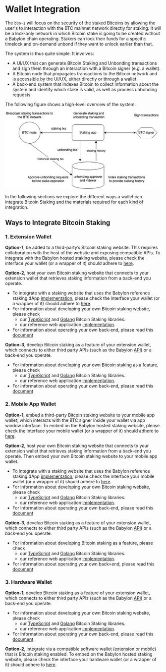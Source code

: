 # Wallet Integration

The `bbn-1` will focus on the security of the staked Bitcoins by
allowing the user's to interaction with the BTC mainnet network directly for staking.
It will be a lock-only network in which Bitcoin stake is going to be
created without a Babylon chain operating. Stakers can lock their funds for a
specific timelock and on-demand unbond if they want to unlock earlier than
that.

The system is thus quite simple. It involves:
- A UI/UX that can generate Bitcoin Staking and Unbonding transactions
  and sign them through an interaction with a Bitcoin signer (e.g. a wallet).
- A Bitcoin node that propagates transactions to the Bitcoin network and
  is accessible by the UI/UX, either directly or through a wallet.
- A back-end system that indexes Bitcoin to collect information about the
  system and identify which stake is valid, as well as process unbonding
  requests.

The following figure shows a high-level overview of the system:

![System High Level](./assets/system-high-level.png)

In the following sections we explore the different ways a wallet can integrate
Bitcoin Staking and the materials required for each kind of integration.

## Ways to Integrate Bitcoin Staking

### 1. Extension Wallet

**Option-1**, be added to a third-party’s Bitcoin staking website.
This requires collaboration with the host of the website and
exposing compatible APIs.
To integrate with the Babylon hosted staking website, please check the
interface your wallet (or a wrapper of it) should adhere to
[here](https://github.com/babylonlabs-io/simple-staking/blob/main/docs/WalletIntegration.md).

**Option-2**, host your own Bitcoin staking website that
connects to your extension wallet that retrieves staking
information from a back-end you operate.
- To integrate with a staking website that uses the Babylon reference staking
  dApp [implementation](https://github.com/babylonlabs-io/simple-staking), please
  check the interface your wallet (or a wrapper of it) should adhere to 
  [here](https://github.com/babylonlabs-io/simple-staking/blob/main/docs/WalletIntegration.md).
- For information about developing your own Bitcoin staking website, please check
    - our [TypeScript](https://github.com/babylonlabs-io/btc-staking-ts)
      and [Golang](https://github.com/babylonlabs-io/babylon/tree/v0.9.x/btcstaking/identifiable_staking.go)
      Bitcoin Staking libraries.
    - our reference web application [implementation](https://github.com/babylonlabs-io/simple-staking).
- For information about operating your own back-end, please read this
  [document](./staking-backend.md)

**Option-3**, develop Bitcoin staking as a feature of your extension wallet,
which connects to either third party APIs
(such as the Babylon [API](https://staking-api.babylonlabs.io/swagger/index.html)) or a back-end you operate.
- For information about developing your own Bitcoin staking as a feature, please check
    - our [TypeScript](https://github.com/babylonlabs-io/btc-staking-ts/tree/main)
      and [Golang](https://github.com/babylonlabs-io/babylon/tree/v0.9.x/btcstaking/identifiable_staking.go)
      Bitcoin Staking libraries.
    - our reference web application [implementation](https://github.com/babylonlabs-io/simple-staking).
- For information about operating your own back-end, please read this
  [document](./staking-backend.md)

### 2. Mobile App Wallet

**Option-1**, embed a third-party Bitcoin staking website to your mobile app
wallet, which interacts with the BTC signer inside your wallet via
app window interface.
To embed on the Babylon hosted staking website, please check the
interface your mobile wallet (or a wrapper of it) should adhere to
[here](https://github.com/babylonlabs-io/simple-staking/blob/main/docs/WalletIntegration.md).

**Option-2**, host your own Bitcoin staking website that connects to your
extension wallet that retrieves staking information from a back-end you
operate. Then embed your own Bitcoin staking website to your mobile app wallet.
- To integrate with a staking website that uses the Babylon reference staking
  dApp [implementation](https://github.com/babylonlabs-io/simple-staking), please
  check the interface your mobile wallet (or a wrapper of it) should adhere to 
  [here](https://github.com/babylonlabs-io/simple-staking/blob/main/docs/WalletIntegration.md).
- For information about developing your own Bitcoin staking website, please check
    - our [TypeScript](https://github.com/babylonlabs-io/btc-staking-ts)
      and [Golang](https://github.com/babylonlabs-io/babylon/tree/v0.9.x/btcstaking/identifiable_staking.go)
      Bitcoin Staking libraries.
    - our reference web application [implementation](https://github.com/babylonlabs-io/simple-staking).
- For information about operating your own back-end, please read this
  [document](./staking-backend.md)

**Option-3**, develop Bitcoin staking as a feature of your extension wallet,
which connects to either third party APIs
(such as the Babylon [API](https://staking-api.babylonlabs.io/swagger/index.html)) or a back-end you operate.
- For information about developing Bitcoin staking as a feature, please check
    - our [TypeScript](https://github.com/babylonlabs-io/btc-staking-ts)
      and [Golang](https://github.com/babylonlabs-io/babylon/tree/v0.9.x/btcstaking/identifiable_staking.go)
      Bitcoin Staking libraries.
    - our reference web application [implementation](https://github.com/babylonlabs-io/simple-staking).
- For information about operating your own back=end, please read this
  [document](./staking-backend.md)

### 3. Hardware Wallet

**Option-1**, develop Bitcoin staking as a feature of your extension wallet,
which connects to either third party APIs
(such as the Babylon [API](https://staking-api.babylonlabs.io/swagger/index.html)) or a back-end you operate.
- For information about developing your own Bitcoin staking website, please check
    - our [TypeScript](https://github.com/babylonlabs-io/btc-staking-ts)
      and [Golang](https://github.com/babylonlabs-io/babylon/tree/v0.9.x/btcstaking/identifiable_staking.go)
      Bitcoin Staking libraries.
    - our reference web application [implementation](https://github.com/babylonlabs-io/simple-staking).
- For information about operating your own back-end, please read this
  [document](./staking-backend.md)

**Option-2**, integrate via a compatible software wallet (extension or mobile)
that is Bitcoin staking enabled.
To embed on the Babylon hosted staking website, please check the
interface your hardware wallet (or a wrapper of it) should adhere to
[here](https://github.com/babylonlabs-io/simple-staking/blob/main/docs/WalletIntegration.md).
